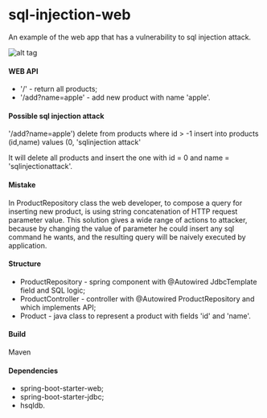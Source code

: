 # sql-injection-web
An example of the web app that has a vulnerability to sql injection attack.

![alt tag](http://imgs.xkcd.com/comics/exploits_of_a_mom.png)

#### WEB API
- '/' - return all products;
- '/add?name=apple' - add new product with name 'apple'.

#### Possible sql injection attack
'/add?name=apple') delete from products where id > -1 insert into products (id,name) values (0, 'sqlinjection attack'

It will delete all products and insert the one with id = 0 and name = 'sqlinjectionattack'.

#### Mistake
In ProductRepository class the web developer, to compose a query for inserting new product, is using string concatenation of HTTP request parameter value. This solution gives a wide range of actions to attacker, because by changing the value of parameter he could insert any sql command he wants, and the resulting query will be naively executed by application.

#### Structure
- ProductRepository - spring component with @Autowired JdbcTemplate field and SQL logic;
- ProductController - controller with @Autowired ProductRepository and which implements API;
- Product - java class to represent a product with fields 'id' and 'name'.

#### Build
Maven

#### Dependencies
- spring-boot-starter-web; 
- spring-boot-starter-jdbc;
- hsqldb.


